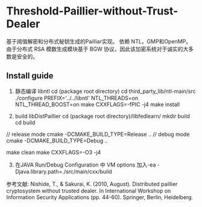 # Threshold-Paillier-without-Trust-Dealer
基于阈值解密和分布式秘钥生成的Pailliar实现。
依赖 NTL，GMP和OpenMP。
由于分布式 RSA 模数生成模块基于 BGW 协议，因此该加密系统对于诚实的大多数是安全的。

## Install guide

1. 静态编译 libntl 
cd (package root directory)
cd third_party_lib/ntl-main/src
./configure PREFIX='../../libntl' NTL_THREADS=on NTL_THREAD_BOOST=on 
make CXXFLAGS=-fPIC -j4
make install

2. build libDistPaillier
cd (package root directory)/libfedlearn/
mkdir build
cd build

// release mode
cmake -DCMAKE_BUILD_TYPE=Release ..
// debug mode
cmake -DCMAKE_BUILD_TYPE=Debug   ..

make clean
make CXXFLAGS=-O3 -j4

3. 在JAVA Run/Debug Configuration 中
VM options 加入-ea -Djava.library.path=./src/main/cxx/build


参考文献: Nishide, T., & Sakurai, K. (2010, August). Distributed paillier cryptosystem without trusted dealer. In International Workshop on Information Security Applications (pp. 44-60). Springer, Berlin, Heidelberg.


